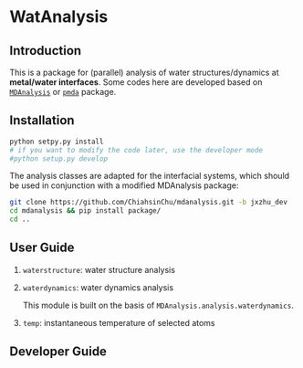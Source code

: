 # WatAnalysis

## Introduction

This is a package for (parallel) analysis of water structures/dynamics at **metal/water interfaces**.
Some codes here are developed based on [`MDAnalysis`](https://userguide.mdanalysis.org/2.0.0-dev0/index.html) or [`pmda`](https://www.mdanalysis.org/pmda/) package.

## Installation

```bash
python setpy.py install
# if you want to modify the code later, use the developer mode
#python setup.py develop
```

The analysis classes are adapted for the interfacial systems, which should be used in conjunction with a modified MDAnalysis package:

```bash
git clone https://github.com/ChiahsinChu/mdanalysis.git -b jxzhu_dev
cd mdanalysis && pip install package/
cd ..
```

## User Guide

1. `waterstructure`: water structure analysis

2. `waterdynamics`: water dynamics analysis

   This module is built on the basis of `MDAnalysis.analysis.waterdynamics`.

3. `temp`: instantaneous temperature of selected atoms

## Developer Guide
